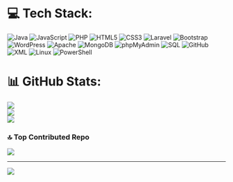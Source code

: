 # 💻 Tech Stack:
![Java](https://img.shields.io/badge/java-%23ED8B00.svg?style=for-the-badge&logo=openjdk&logoColor=white) 
![JavaScript](https://img.shields.io/badge/javascript-%23323330.svg?style=for-the-badge&logo=javascript&logoColor=%23F7DF1E)
![PHP](https://img.shields.io/badge/php-%23777BB4.svg?style=for-the-badge&logo=php&logoColor=white) 
![HTML5](https://img.shields.io/badge/html5-%23E34F26.svg?style=for-the-badge&logo=html5&logoColor=white)
![CSS3](https://img.shields.io/badge/css3-%231572B6.svg?style=for-the-badge&logo=css3&logoColor=white) 
![Laravel](https://img.shields.io/badge/laravel-%23FF2D20.svg?style=for-the-badge&logo=laravel&logoColor=white) 
![Bootstrap](https://img.shields.io/badge/bootstrap-%238511FA.svg?style=for-the-badge&logo=bootstrap&logoColor=white) 
![WordPress](https://img.shields.io/badge/WordPress-%23117AC9.svg?style=for-the-badge&logo=WordPress&logoColor=white) 
![Apache](https://img.shields.io/badge/apache-%23D42029.svg?style=for-the-badge&logo=apache&logoColor=white) 
![MongoDB](https://img.shields.io/badge/MongoDB-%234ea94b.svg?style=for-the-badge&logo=mongodb&logoColor=white) 
![phpMyAdmin](https://img.shields.io/badge/phpMyAdmin-%234F5D95.svg?style=for-the-badge&logo=phpmyadmin&logoColor=white)
![SQL](https://img.shields.io/badge/sql-%2307405e.svg?style=for-the-badge&logo=postgresql&logoColor=white)
![GitHub](https://img.shields.io/badge/github-%23121011.svg?style=for-the-badge&logo=github&logoColor=white)
![XML](https://img.shields.io/badge/xml-%230066B2.svg?style=for-the-badge&logo=xml&logoColor=white)
![Linux](https://img.shields.io/badge/linux-%23000000.svg?style=for-the-badge&logo=linux&logoColor=white) 
![PowerShell](https://img.shields.io/badge/PowerShell-0078D7?style=for-the-badge&logo=PowerShell&logoColor=white)


# 📊 GitHub Stats:
![](https://github-readme-stats.vercel.app/api?username=mateoabrah&theme=default&hide_border=true&include_all_commits=true&count_private=true)<br/>
![](https://github-readme-streak-stats.herokuapp.com/?user=mateoabrah&theme=default&hide_border=true)<br/>
![](https://github-readme-stats.vercel.app/api/top-langs/?username=mateoabrah&theme=default&hide_border=true&include_all_commits=true&count_private=true&layout=compact)

### 🔝 Top Contributed Repo
![](https://github-contributor-stats.vercel.app/api?username=mateoabrah&limit=5&theme=dark&combine_all_yearly_contributions=true)

---
[![](https://visitcount.itsvg.in/api?id=mateoabrah&icon=0&color=0)](https://visitcount.itsvg.in)

<!-- Proudly created with GPRM ( https://gprm.itsvg.in ) -->
